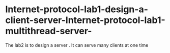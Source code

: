 # Internet-protocol-lab1-design-a-client-server-Internet-protocol-lab1-multithread-server-
The lab2 is to design a server . It can  serve many clients at one time

